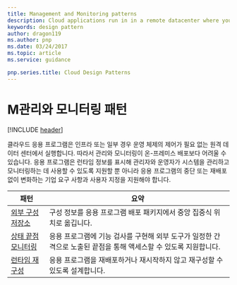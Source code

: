```yaml
---
title: Management and Monitoring patterns
description: Cloud applications run in in a remote datacenter where you do not have full control of the infrastructure or, in some cases, the operating system. This can make management and monitoring more difficult than an on-premises deployment. Applications must expose runtime information that administrators and operators can use to manage and monitor the system, as well as supporting changing business requirements and customization without requiring the application to be stopped or redeployed.
keywords: design pattern
author: dragon119
ms.author: pnp
ms.date: 03/24/2017
ms.topic: article
ms.service: guidance

pnp.series.title: Cloud Design Patterns
---
```


# M관리와 모니터링 패턴

[!INCLUDE [header](../../_includes/header.md)]

클라우드 응용 프로그램은 인프라 또는 일부 경우 운영 체제의 제어가 필요 없는 원격 데이터 센터에서 실행합니다. 따라서 관리와 모니터링이 온-프레미스 배포보다 어려울 수 있습니다. 응용 프로그램은 런타임 정보를 표시해 관리자와 운영자가 시스템을 관리하고 모니터링하는 데 사용할 수 있도록 지원할 뿐 아니라 응용 프로그램의 중단 또는 재배포 없이 변화하는 기업 요구 사항과 사용자 지정을 지원해야 합니다.

| 패턴 | 요약 |
| ------- | ------- |
| [외부 구성 저장소](../external-configuration-store.md) | 구성 정보를 응용 프로그램 배포 패키지에서 중앙 집중식 위치로 옮깁니다. |
| [상태 끝점 모니터링](../health-endpoint-monitoring.md) | 응용 프로그램에 기능 검사를 구현해 외부 도구가 일정한 간격으로 노출된 끝점을 통해 액세스할 수 있도록 지원합니다. |
| [런타임 재구성](../runtime-reconfiguration.md) | 응용 프로그램을 재배포하거나 재시작하지 않고 재구성할 수 있도록 설계합니다. |
